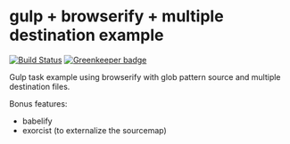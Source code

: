# gulp + browserify + multiple destination example

[![Build Status](https://travis-ci.org/kt3k/gulp-browserify-example.svg?branch=master)](https://travis-ci.org/kt3k/gulp-browserify-example)
[![Greenkeeper badge](https://badges.greenkeeper.io/kt3k/gulp-browserify-example.svg)](https://greenkeeper.io/)

Gulp task example using browserify with glob pattern source and multiple destination files.

Bonus features:
- babelify
- exorcist (to externalize the sourcemap)
